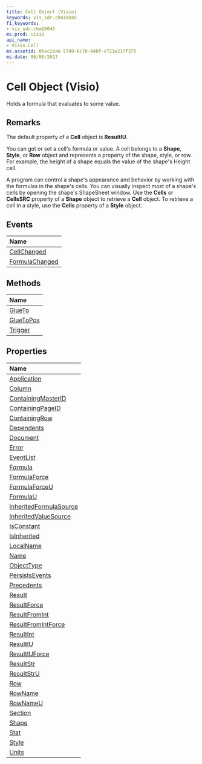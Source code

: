 ```yaml
---
title: Cell Object (Visio)
keywords: vis_sdr.chm10045
f1_keywords:
- vis_sdr.chm10045
ms.prod: visio
api_name:
- Visio.Cell
ms.assetid: 06ac28a6-5749-6c70-94bf-c721e217f375
ms.date: 06/08/2017
---
```



# Cell Object (Visio)

Holds a formula that evaluates to some value.


## Remarks

The default property of a **Cell** object is **ResultIU**.

You can get or set a cell's formula or value. A cell belongs to a **Shape**, **Style**, or **Row** object and represents a property of the shape, style, or row. For example, the height of a shape equals the value of the shape's Height cell.

A program can control a shape's appearance and behavior by working with the formulas in the shape's cells. You can visually inspect most of a shape's cells by opening the shape's ShapeSheet window. Use the **Cells** or **CellsSRC** property of a **Shape** object to retrieve a **Cell** object. To retrieve a cell in a style, use the **Cells** property of a **Style** object.


## Events



|**Name**|
|:-----|
|[CellChanged](http://msdn.microsoft.com/library/f39c2a33-bff9-ee67-1bfe-618f5d702c8b%28Office.15%29.aspx)|
|[FormulaChanged](http://msdn.microsoft.com/library/7f612470-ea40-1b7e-7334-825a124a96f3%28Office.15%29.aspx)|

## Methods



|**Name**|
|:-----|
|[GlueTo](http://msdn.microsoft.com/library/dc88ecf1-d7c2-994e-8b49-e4bfddef4472%28Office.15%29.aspx)|
|[GlueToPos](http://msdn.microsoft.com/library/9f9e10f2-030f-f7ad-be04-ea2804c20cb4%28Office.15%29.aspx)|
|[Trigger](http://msdn.microsoft.com/library/aea545d3-5e5d-2206-c0fe-c062bc4e6be8%28Office.15%29.aspx)|

## Properties



|**Name**|
|:-----|
|[Application](http://msdn.microsoft.com/library/ec2bd6fb-5c24-acf2-7324-e8db42d903a9%28Office.15%29.aspx)|
|[Column](http://msdn.microsoft.com/library/4850bc13-96dc-bb68-8c92-476fc430d969%28Office.15%29.aspx)|
|[ContainingMasterID](http://msdn.microsoft.com/library/1daba8ed-69cd-2c80-8534-ba9fc4956292%28Office.15%29.aspx)|
|[ContainingPageID](http://msdn.microsoft.com/library/0d4c97cc-d84e-c13e-759b-8805114d191e%28Office.15%29.aspx)|
|[ContainingRow](http://msdn.microsoft.com/library/ebe3f83c-6c97-c652-70d1-fb1197873ffb%28Office.15%29.aspx)|
|[Dependents](http://msdn.microsoft.com/library/99a1502b-c847-6836-2470-178b595345f9%28Office.15%29.aspx)|
|[Document](http://msdn.microsoft.com/library/170f93ef-d60f-c683-a840-f2168479a80d%28Office.15%29.aspx)|
|[Error](http://msdn.microsoft.com/library/8c2966b7-f734-cb3a-7bc0-24c2d9575125%28Office.15%29.aspx)|
|[EventList](http://msdn.microsoft.com/library/d88186f6-ecf6-c645-5250-46e07862a745%28Office.15%29.aspx)|
|[Formula](http://msdn.microsoft.com/library/36636047-9ee7-d461-92fb-0b36853e3201%28Office.15%29.aspx)|
|[FormulaForce](http://msdn.microsoft.com/library/bce2a3c8-eaac-42dc-3a7f-c4838ed6518b%28Office.15%29.aspx)|
|[FormulaForceU](http://msdn.microsoft.com/library/386003e3-b9e9-4c35-ac14-55bdb8da4375%28Office.15%29.aspx)|
|[FormulaU](http://msdn.microsoft.com/library/931490f6-938c-f783-eb2f-a67505187c90%28Office.15%29.aspx)|
|[InheritedFormulaSource](http://msdn.microsoft.com/library/62aedef3-06b1-2fc3-5fd2-03f77668548f%28Office.15%29.aspx)|
|[InheritedValueSource](http://msdn.microsoft.com/library/1ffa8293-80a9-a43b-c6e1-b90cb2648efa%28Office.15%29.aspx)|
|[IsConstant](http://msdn.microsoft.com/library/ed17029d-9044-d6fe-aac0-81fd8ac74b56%28Office.15%29.aspx)|
|[IsInherited](http://msdn.microsoft.com/library/e68ef657-64dc-2e8e-d21f-d8ff5566a12d%28Office.15%29.aspx)|
|[LocalName](http://msdn.microsoft.com/library/596bf196-6bbc-32f0-e508-03cdf4969a7f%28Office.15%29.aspx)|
|[Name](http://msdn.microsoft.com/library/293cfa05-7eb8-98d2-0080-378df17a4408%28Office.15%29.aspx)|
|[ObjectType](http://msdn.microsoft.com/library/9abf9d16-e996-2283-5caf-0767b9fdd0a4%28Office.15%29.aspx)|
|[PersistsEvents](http://msdn.microsoft.com/library/08e3095e-37ef-65f1-7109-b2f9deeeec14%28Office.15%29.aspx)|
|[Precedents](http://msdn.microsoft.com/library/4461b45a-6fd6-4376-f8b2-4d8a9597111a%28Office.15%29.aspx)|
|[Result](http://msdn.microsoft.com/library/5d97f8e7-0bb4-7334-8cf0-7fb3860fbc2b%28Office.15%29.aspx)|
|[ResultForce](http://msdn.microsoft.com/library/96579953-05f2-edf5-02d6-54ef0e632215%28Office.15%29.aspx)|
|[ResultFromInt](http://msdn.microsoft.com/library/1fb4b39b-b868-64b1-1952-405045a11d6f%28Office.15%29.aspx)|
|[ResultFromIntForce](http://msdn.microsoft.com/library/e22b2479-a55f-c08b-4d2b-18f8225900fa%28Office.15%29.aspx)|
|[ResultInt](http://msdn.microsoft.com/library/f3e2ef7d-cde1-a0d4-3d02-f5bf329cd0c3%28Office.15%29.aspx)|
|[ResultIU](http://msdn.microsoft.com/library/4d752d78-e112-bb45-08c7-5411d7d79beb%28Office.15%29.aspx)|
|[ResultIUForce](http://msdn.microsoft.com/library/ae26cf67-5f4c-6431-82ad-0866eac0fabd%28Office.15%29.aspx)|
|[ResultStr](http://msdn.microsoft.com/library/f5d1236b-2596-298c-1ad4-6e19f5c32ef4%28Office.15%29.aspx)|
|[ResultStrU](http://msdn.microsoft.com/library/2a2fc8c9-eb2c-6c49-9af6-abc120bbd610%28Office.15%29.aspx)|
|[Row](http://msdn.microsoft.com/library/b31b981d-8034-db03-b7db-06eb98ac744b%28Office.15%29.aspx)|
|[RowName](http://msdn.microsoft.com/library/4f5f57f9-c147-5991-c3f0-2caad2993d77%28Office.15%29.aspx)|
|[RowNameU](http://msdn.microsoft.com/library/3c73ed3d-851f-faf4-fab0-76d6602da82b%28Office.15%29.aspx)|
|[Section](http://msdn.microsoft.com/library/aab8e98c-e28b-033e-1c29-852f5ad2861f%28Office.15%29.aspx)|
|[Shape](http://msdn.microsoft.com/library/4929ea4e-6498-8ddc-1c38-1276043aaa4e%28Office.15%29.aspx)|
|[Stat](http://msdn.microsoft.com/library/9421a8f1-8cc1-2e29-b145-958908a3efe9%28Office.15%29.aspx)|
|[Style](http://msdn.microsoft.com/library/12eec8c7-706a-488e-ad3a-326c9f628f5c%28Office.15%29.aspx)|
|[Units](http://msdn.microsoft.com/library/075cfda9-8b7a-550b-cf72-b8044c3d461a%28Office.15%29.aspx)|

